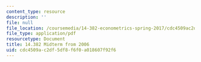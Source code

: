 ```yaml
---
content_type: resource
description: ''
file: null
file_location: /coursemedia/14-382-econometrics-spring-2017/cdc4509ac2df5df8f6f0a018607f92f6_MIT_14_382S17_midterm06.pdf
file_type: application/pdf
resourcetype: Document
title: 14.382 Midterm from 2006
uid: cdc4509a-c2df-5df8-f6f0-a018607f92f6
---
```

